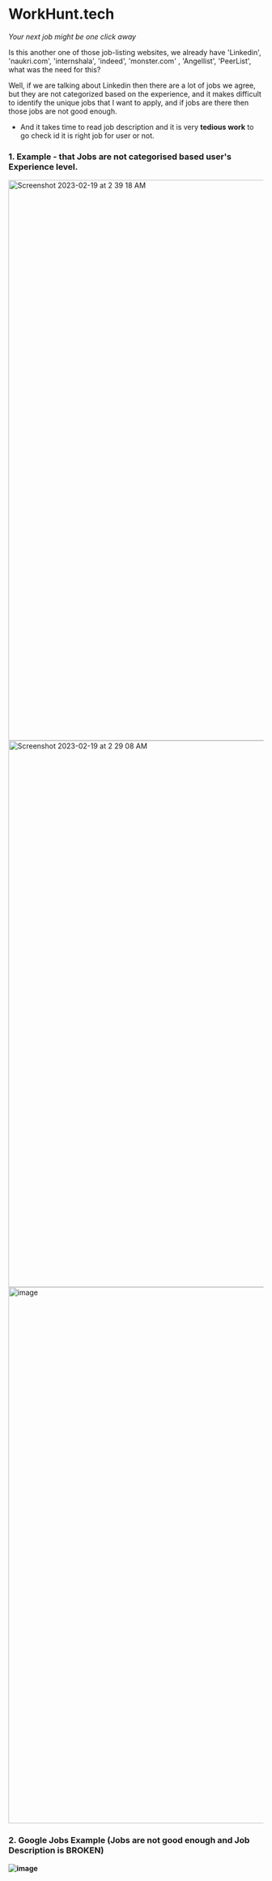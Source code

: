 # WorkHunt.tech
_Your next job might be one click away_

Is this another one of those job-listing websites, we already have 'Linkedin', 'naukri.com', 'internshala', 'indeed', 'monster.com'
, 'Angellist', 'PeerList', what was the need for this?

Well, if we are talking about Linkedin then there are a lot of jobs we agree, but they are not categorized based on the experience, and it makes difficult to identify the unique jobs that I want to apply, and if jobs are there then those jobs are not good enough.
- And it takes time to read job description and it is very **tedious work** to go check id it is right job for user or not.


### 1.<b> Example - that Jobs are not categorised based user's Experience level.</b>
<img width="1105" alt="Screenshot 2023-02-19 at 2 39 18 AM" src="https://user-images.githubusercontent.com/48829314/219899685-d2a4c659-e0ca-4da1-b8d3-38f53dcfef52.png">
<img width="1077" alt="Screenshot 2023-02-19 at 2 29 08 AM" src="https://user-images.githubusercontent.com/48829314/219899748-294f8769-3746-4cfc-8633-96036d5d439e.png">
<img width="1057" alt="image" src="https://user-images.githubusercontent.com/48829314/219899880-1570b7c3-7e75-4daf-baed-f29c6b6a73c9.png">


### 2. <b> Google Jobs Example **(Jobs are not good enough and Job Description is BROKEN)**
  ![image](https://user-images.githubusercontent.com/48829314/219900118-81b1f9f5-29d2-4752-9ffb-2527de41cebf.png)
